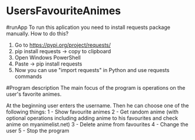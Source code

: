 # UsersFavouriteAnimes

#runApp
To run this aplication you need to install requests package manually.
How to do this?
1) Go to https://pypi.org/project/requests/
2) pip install requests -> copy to clipboard
3) Open Windows PowerShell
4) Paste -> pip install requests
5) Now you can use "import requests" in Python and use requests commands

#Program description
The main focus of the program is operations on the user's favorite animes.

At the beginning user enters the username.
Then he can choose one of the following things:
1 - Show favourite animes
2 - Get random anime (with optional operations including adding anime to his favourites and check anime on myanimelist.net)
3 - Delete anime from favourites
4 - Change the user
5 - Stop the program

